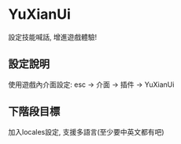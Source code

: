 # YuXianUi
設定技能喊話, 增進遊戲體驗!

## 設定說明
使用遊戲內介面設定: esc -> 介面 -> 插件 -> YuXianUi

## 下階段目標
加入locales設定, 支援多語言(至少要中英文都有吧)